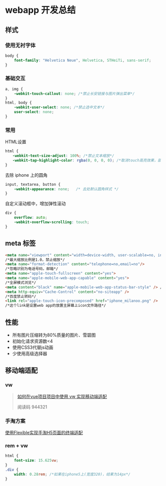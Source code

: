 # webapp 开发总结


## 样式


### 使用无衬字体

```css
body {
    font-family: "Helvetica Neue", Helvetica, STHeiTi, sans-serif;
}
```



### 基础交互

```css
a, img {
    -webkit-touch-callout: none; /*禁止长安链接与图片弹出菜单*/
}
html, body {
    -webkit-user-select: none; /*禁止选中文本*/
    user-select: none;
}
```


### 常用

HTML设置

```css
html {
　　-webkit-text-size-adjust: 100%; /*禁止文本缩放*/
　　-webkit-tap-highlight-color: rgba(0, 0, 0, 0); /*取消touch高亮效果，部分机型仍有高亮效果，讲a标签换成替他标签，模拟跳转*/
}
```

去除 iphone 上的圆角

```css
input, textarea, button {
    -webkit-appearance: none;   /* 去处默认圆角样式 */
}
```

自定义滚动框中，增加弹性滚动

```css
div {
    overflow: auto;
    -webkit-overflow-scrolling: touch;
}
```


## meta 标签

```html
<meta name="viewport" content="width=device-width, user-scalable=no, initial-scale=1.0, maximum-scale=1.0, minimum-scale=1.0">
/*最大缩放比例是1.0，禁止缩放*/
<meta name="format-detection" content="telephone=no,email=no"/>
/*忽略识别为电话号码，邮箱*/
<meta name="apple-touch-fullscreen" content="yes">
<meta name="apple-mobile-web-app-capable" content="yes">
/*全屏模式浏览*/
<meta content="black" name="apple-mobile-web-app-status-bar-style" /> /*在web app应用下状态条（屏幕顶部条）的颜色。默认值为default（白色），可以定为black（黑色）和black-translucent（灰色半透明,覆盖状态栏）*/
<meta http-equiv="Cache-Control" content="no-siteapp" />
/*百度禁止转码*/
<link rel="apple-touch-icon-precomposed" href="iphone_milanoo.png" />
/*这个link是设置web app的放置主屏幕上icon文件路径*/
```


## 性能

- 所有图片压缩转为80%质量的图片、雪碧图
- 初始化请求资源数<4
- 使用CSS3代替js动画
- 少使用高级选择器


## 移动端适配


### vw

> [如何在vue项目项目中使用 vw 实现移动端适配](<https://www.w3cplus.com/mobile/vw-layout-in-vue.html>)
>
> 阅读码 944321

### 手淘方案

[使用Flexible实现手淘H5页面的终端适配](https://github.com/amfe/article/issues/17)


### rem + vw

```css
html {
    font-size: 15.625vw;
}
.div {
    width: 0.28rem; /*如果在iphone5上(宽度320)，结果为14px*/
}
```
